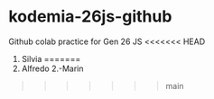 # kodemia-26js-github

Github colab practice for Gen 26 JS
<<<<<<< HEAD
1. Silvia 
=======
1. Alfredo
2.-Marin
>>>>>>> main

